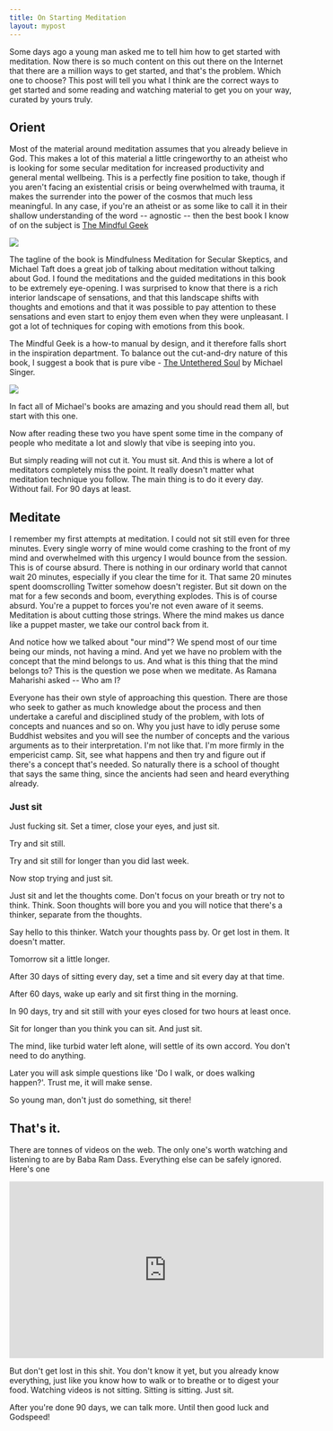 ```yaml
---
title: On Starting Meditation
layout: mypost
---
```


Some days ago a young man asked me to tell him how to get started with meditation. Now there is so much content on this out there on the Internet that there are a million ways to get started, and that's the problem. Which one to choose? This post will tell you what I think are the correct ways to get started and some reading and watching material to get you on your way, curated by yours truly.

## Orient

Most of the material around meditation assumes that you already believe in God. This makes a lot of this material a little cringeworthy to an atheist who is looking for some secular meditation for increased productivity and general mental wellbeing. This is a perfectly fine position to take, though if you aren't facing an existential crisis or being overwhelmed with trauma, it makes the surrender into the power of the cosmos that much less meaningful. In any case, if you're an atheist or as some like to call it in their shallow understanding of the word -- agnostic -- then the best book I know of on the subject is [The Mindful Geek](https://www.amazon.in/Mindful-Geek-Mindfulness-Meditation-Skeptics-ebook/dp/B0155FWYBW)

![](https://deconstructingyourself.com/wp-content/uploads/2015/09/TheMindfulGeek-3d-Cover-e1562813573923.png)

The tagline of the book is Mindfulness Meditation for Secular Skeptics, and Michael Taft does a great job of talking about meditation without talking about God. I found the meditations and the guided meditations in this book to be extremely eye-opening. I was surprised to know that there is a rich interior landscape of sensations, and that this landscape shifts with thoughts and emotions and that it was possible to pay attention to these sensations and even start to enjoy them even when they were unpleasant. I got a lot of techniques for coping with emotions from this book.

 The Mindful Geek is a how-to manual by design, and it therefore falls short in the inspiration department. To balance out the cut-and-dry nature of this book, I suggest a book that is pure vibe - [The Untethered Soul](https://untetheredsoul.com/) by Michael Singer.

![](https://untetheredsoul.com/uts1/wp-content/uploads/2015/03/untetheredcover.jpg)

In fact all of Michael's books are amazing and you should read them all, but start with this one.

Now after reading these two you have spent some time in the company of people who meditate a lot and slowly that vibe is seeping into you.

But simply reading will not cut it. You must sit. And this is where a lot of meditators completely miss the point. It really doesn't matter what meditation technique you follow. The main thing is to do it every day. Without fail. For 90 days at least.

## Meditate

I remember my first attempts at meditation. I could not sit still even for three minutes. Every single worry of mine would come crashing to the front of my mind and overwhelmed with this urgency I would bounce from the session. This is of course absurd. There is nothing in our ordinary world that cannot wait 20 minutes, especially if you clear the time for it. That same 20 minutes spent doomscrolling Twitter somehow doesn't register. But sit down on the mat for a few seconds and boom, everything explodes. This is of course absurd. You're a puppet to forces you're not even aware of it seems. Meditation is about cutting those strings. Where the mind makes us dance like a puppet master, we take our control back from it.

And notice how we talked about "our mind"? We spend most of our time being our minds, not having a mind. And yet we have no problem with the concept that the mind belongs to us. And what is this thing that the mind belongs to? This is the question we pose when we meditate. As Ramana Maharishi asked -- Who am I?

Everyone has their own style of approaching this question. There are those who seek to gather as much knowledge about the process and then undertake a careful and disciplined study of the problem, with lots of concepts and nuances and so on. Why you just have to idly peruse some Buddhist websites and you will see the number of concepts and the various arguments as to their interpretation. I'm not like that. I'm more firmly in the empericist camp. Sit, see what happens and then try and figure out if there's a concept that's needed. So naturally there is a school of thought that says the same thing, since the ancients had seen and heard everything already.

### Just sit

Just fucking sit. Set a timer, close your eyes, and just sit.

Try and sit still.

Try and sit still for longer than you did last week.

Now stop trying and just sit.

Just sit and let the thoughts come. Don't focus on your breath or try not to think. Think. Soon thoughts will bore you and you will notice that there's a thinker, separate from the thoughts.

Say hello to this thinker. Watch your thoughts pass by. Or get lost in them. It doesn't matter.

Tomorrow sit a little longer.

After 30 days of sitting every day, set a time and sit every day at that time.

After 60 days, wake up early and sit first thing in the morning.

In 90 days, try and sit still with your eyes closed for two hours at least once.

Sit for longer than you think you can sit. And just sit.

The mind, like turbid water left alone, will settle of its own accord. You don't need to do anything.

Later you will ask simple questions like 'Do I walk, or does walking happen?'. Trust me, it will make sense.


So young man, don't just do something, sit there!

## That's it.

There are tonnes of videos on the web. The only one's worth watching and listening to are by Baba Ram Dass. Everything else can be safely ignored. Here's one

<iframe width="560" height="315" src="https://www.youtube.com/embed/nyn0dH5k-Ls" title="YouTube video player" frameborder="0" allow="accelerometer; autoplay; clipboard-write; encrypted-media; gyroscope; picture-in-picture; web-share" allowfullscreen></iframe>

But don't get lost in this shit. You don't know it yet, but you already know everything, just like you know how to walk or to breathe or to digest your food. Watching videos is not sitting. Sitting is sitting. Just sit.

After you're done 90 days, we can talk more. Until then good luck and Godspeed!
